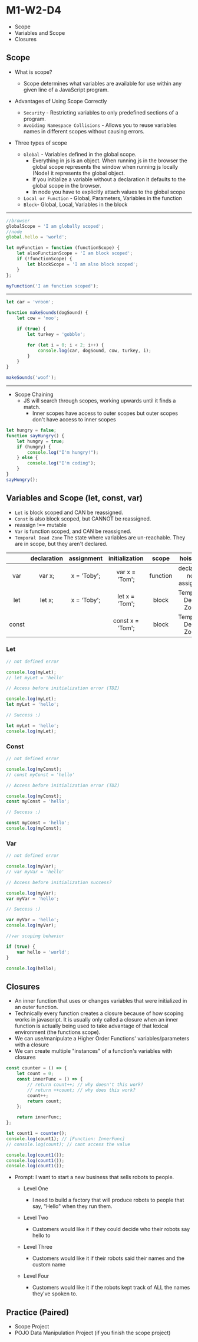 # M1-W2-D4

-   Scope
-   Variables and Scope
-   Closures

## Scope

-   What is scope?

    -   Scope determines what variables are available for use within any given line of a JavaScript program.

-   Advantages of Using Scope Correctly

    -   `Security` - Restricting variables to only predefined sections of a program.
    -   `Avoiding Namespace Collisions` - Allows you to reuse variables names in different scopes without causing errors.

-   Three types of scope

    -   `Global` - Variables defined in the global scope.
        -   Everything in js is an object. When running js in the browser the global scope represents the window when running js locally (Node) it represents the global object.
        -   If you initialize a variable without a declaration it defaults to the global scope in the browser.
        -   In node you have to explicitly attach values to the global scope
    -   `Local or Function` - Global, Parameters, Variables in the function
    -   `Block`- Global, Local, Variables in the block

---

```js
//browser
globalScope = 'I am globally scoped';
//node
global.hello = 'world';

let myFunction = function (functionScope) {
    let alsoFunctionScope = 'I am block scoped';
    if (!functionScope) {
        let blockScope = 'I am also block scoped';
    }
};

myFunction('I am function scoped');
```

---

```js
let car = 'vroom';

function makeSounds(dogSound) {
    let cow = 'moo';

    if (true) {
        let turkey = 'gobble';

        for (let i = 0; i < 2; i++) {
            console.log(car, dogSound, cow, turkey, i);
        }
    }
}

makeSounds('woof');
```

---

-   Scope Chaining
    -   JS will search through scopes, working upwards until it finds a match.
        -   Inner scopes have access to outer scopes but outer scopes don't have access to inner scopes

```js
let hungry = false;
function sayHungry() {
    let hungry = true;
    if (hungry) {
        console.log("I'm hungry!");
    } else {
        console.log("I'm coding");
    }
}
sayHungry();
```

## Variables and Scope (let, const, var)

-   `Let` is block scoped and CAN be reassigned.
-   `Const` is also block scoped, but CANNOT be reassigned.
-   reassign !== mutable
-   `Var` is function scoped, and CAN be reassigned.
-   `Temporal Dead Zone` The state where variables are un-reachable. They are in scope, but they aren't declared.

|       | declaration | assignment  |  initialization  |  scope   |        hoisting        |
| :---: | :---------: | :---------: | :--------------: | :------: | :--------------------: |
|  var  |   var x;    | x = 'Toby'; |  var x = 'Tom';  | function | declared; not assigned |
|  let  |   let x;    | x = 'Toby'; |  let x = 'Tom';  |  block   |   Temporal Dead Zone   |
| const |             |             | const x = 'Tom'; |  block   |   Temporal Dead Zone   |

### Let

```js
// not defined error

console.log(myLet);
// let myLet = 'hello'
```

```js
// Access before initialization error (TDZ)

console.log(myLet);
let myLet = 'hello';
```

```js
// Success :)

let myLet = 'hello';
console.log(myLet);
```

### Const

```js
// not defined error

console.log(myConst);
// const myConst = 'hello'
```

```js
// Access before initialization error (TDZ)

console.log(myConst);
const myConst = 'hello';
```

```js
// Success :)

const myConst = 'hello';
console.log(myConst);
```

### Var

```js
// not defined error

console.log(myVar);
// var myVar = 'hello'
```

```js
// Access before initialization success?

console.log(myVar);
var myVar = 'hello';
```

```js
// Success :)

var myVar = 'hello';
console.log(myVar);
```

```js
//var scoping behavior

if (true) {
    var hello = 'world';
}

console.log(hello);
```

## Closures

-   An inner function that uses or changes variables that were initialized
    in an outer function.
-   Technically every function creates a closure because of how scoping works in javascript. It is usually only called a closure when an inner function is actually being used to take advantage of that lexical environment (the functions scope).
-   We can use/manipulate a Higher Order Functions' variables/parameters with a closure
-   We can create multiple "instances" of a function's variables with closures

```js
const counter = () => {
    let count = 0;
    const innerFunc = () => {
        // return count++; // why doesn't this work?
        // return ++count; // why does this work?
        count++;
        return count;
    };

    return innerFunc;
};

let count1 = counter();
console.log(count1); // [Function: InnerFunc]
// console.log(count); // cant access the value

console.log(count1());
console.log(count1());
console.log(count1());
```

-   Prompt: I want to start a new business that sells robots to people.

    -   Level One

        -   I need to build a factory that will produce robots to people that say, "Hello" when they run them.

    -   Level Two

        -   Customers would like it if they could decide who their robots say hello to

    -   Level Three

        -   Customers would like it if their robots said their names and the custom name

    -   Level Four
        -   Customers would like it if the robots kept track of ALL the names they've spoken to.

## Practice (Paired)

-   Scope Project
-   POJO Data Manipulation Project (if you finish the scope project)
